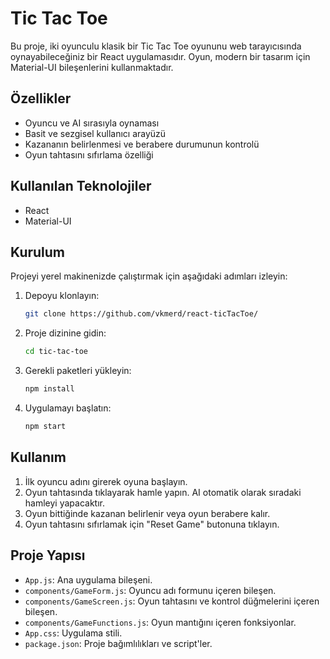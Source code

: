 # Tic Tac Toe

Bu proje, iki oyunculu klasik bir Tic Tac Toe oyununu web tarayıcısında oynayabileceğiniz bir React uygulamasıdır. Oyun, modern bir tasarım için Material-UI bileşenlerini kullanmaktadır.

## Özellikler

- Oyuncu ve AI sırasıyla oynaması
- Basit ve sezgisel kullanıcı arayüzü
- Kazananın belirlenmesi ve berabere durumunun kontrolü
- Oyun tahtasını sıfırlama özelliği

## Kullanılan Teknolojiler

- React
- Material-UI

## Kurulum

Projeyi yerel makinenizde çalıştırmak için aşağıdaki adımları izleyin:

1. Depoyu klonlayın:
    ```bash
    git clone https://github.com/vkmerd/react-ticTacToe/
    ```

2. Proje dizinine gidin:
    ```bash
    cd tic-tac-toe
    ```

3. Gerekli paketleri yükleyin:
    ```bash
    npm install
    ```

4. Uygulamayı başlatın:
    ```bash
    npm start
    ```

## Kullanım

1. İlk oyuncu adını girerek oyuna başlayın.
2. Oyun tahtasında tıklayarak hamle yapın. AI otomatik olarak sıradaki hamleyi yapacaktır.
3. Oyun bittiğinde kazanan belirlenir veya oyun berabere kalır.
4. Oyun tahtasını sıfırlamak için "Reset Game" butonuna tıklayın.

## Proje Yapısı

- `App.js`: Ana uygulama bileşeni.
- `components/GameForm.js`: Oyuncu adı formunu içeren bileşen.
- `components/GameScreen.js`: Oyun tahtasını ve kontrol düğmelerini içeren bileşen.
- `components/GameFunctions.js`: Oyun mantığını içeren fonksiyonlar.
- `App.css`: Uygulama stili.
- `package.json`: Proje bağımlılıkları ve script'ler.
